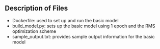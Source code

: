## Description of Files
* Dockerfile: used to set up and run the basic model
* build_model.py: sets up the basic model using 1 epoch and the RMS optimization scheme 
* sample_output.txt: provides sample output information for the basic model
